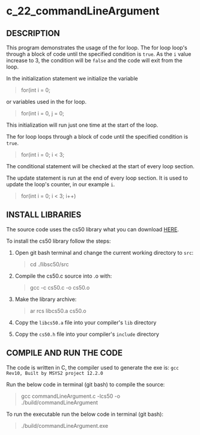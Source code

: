 # c_22_commandLineArgument

## DESCRIPTION

This program demonstrates the usage of the for loop. The for loop loop's through a block of code
until the specified condition is `true`. As the `i` value increase to 3, the condition will be `false` and
the code will exit from the loop.

In the initialization statement we initialize the variable
> for(int i = 0;

or variables used in the for loop.
> for(int i = 0, j = 0;

This initialization will run just one time at the start of the loop.

The for loop loops through a block of code until the specified condition is `true`.
> for(int i = 0; i < 3;

The conditional statement will be checked at the start of every loop section.

The update statement is run at the end of every loop section. It is used to update the loop's counter, in our example `i`.
> for(int i = 0; i < 3; i++)

## INSTALL LIBRARIES

The source code uses the cs50 library what you can download [HERE](https://github.com/cs50/libcs50).

To install the cs50 library follow the steps:

1. Open git bash terminal and change the current working directory to `src`:  
   > cd ./libsc50/src

2. Compile the cs50.c source into .o with:
   > gcc -c cs50.c -o cs50.o

3. Make the library archive:  
   > ar rcs libcs50.a cs50.o

4. Copy the `libcs50.a` file into your compiler's `lib` directory

5. Copy the `cs50.h` file into your compiler's `include` directory

## COMPILE AND RUN THE CODE

The code is written in C, the compiler used to generate the exe is: `gcc Rev10, Built by MSYS2 project 12.2.0`

Run the below code in terminal (git bash) to compile the source:

> gcc commandLineArgument.c -lcs50 -o ./build/commandLineArgument

To run the executable run the below code in terminal (git bash):

> ./build/commandLineArgument.exe
